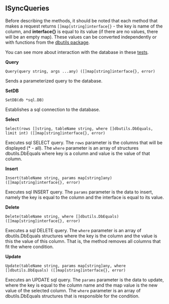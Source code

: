 ## ISyncQueries
Before describing the methods, it should be noted that each method that makes a request returns ``[]map[string]interface{}`` - the key is 
name of the column, and __interface{}__ is equal to its value (if there are no values, there will be an empty map). These values ​​can be converted independently or with functions from the [dbutils package](https://github.com/uwine4850/foozy/blob/master/docs/en/database/dbutils/dbutils.md).

You can see more about interaction with the database in these [tests](https://github.com/uwine4850/foozy/tree/master/tests/dbtest).

__Query__
```
Query(query string, args ...any) ([]map[string]interface{}, error)
```
Sends a parameterized query to the database.

__SetDB__
```
SetDB(db *sql.DB)
```
Establishes a sql connection to the database.

__Select__
```
Select(rows []string, tableName string, where []dbutils.DbEquals, limit int) ([]map[string]interface{}, error)
```
Executes sql SELECT query. The ``rows`` parameter is the columns that will be displayed (* - all). The ``where`` parameter is an array of structures dbutils.DbEquals where key is a column and value is the value of that column.

__Insert__
```
Insert(tableName string, params map[string]any) ([]map[string]interface{}, error)
```
Executes sql INSERT query. The ``params`` parameter is the data to insert, namely the key is equal to the column and the interface is equal to its value.

__Delete__
```
Delete(tableName string, where []dbutils.DbEquals) ([]map[string]interface{}, error)
```
Executes a sql DELETE query. The ``where`` parameter is an array of dbutils.DbEquals structures where the key is the column and the value is this 
the value of this column. That is, the method removes all columns that fit the where condition.

__Update__
```
Update(tableName string, params map[string]any, where []dbutils.DbEquals) ([]map[string]interface{}, error)
```
Executes an UPDATE sql query. The ``params`` parameter is the data to update, where the key is equal to the column name and the map value 
is the new value of the selected column. The ``where`` parameter is an array of dbutils.DbEquals structures that is responsible for the 
condition.